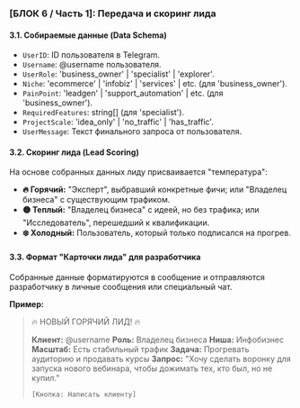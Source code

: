 ### [БЛОК 6 / Часть 1]: Передача и скоринг лида

#### 3.1. Собираемые данные (Data Schema)
- `UserID`: ID пользователя в Telegram.
- `Username`: @username пользователя.
- `UserRole`: 'business_owner' | 'specialist' | 'explorer'.
- `Niche`: 'ecommerce' | 'infobiz' | 'services' | etc. (для 'business_owner').
- `PainPoint`: 'leadgen' | 'support_automation' | etc. (для 'business_owner').
- `RequiredFeatures`: string[] (для 'specialist').
- `ProjectScale`: 'idea_only' | 'no_traffic' | 'has_traffic'.
- `UserMessage`: Текст финального запроса от пользователя.

#### 3.2. Скоринг лида (Lead Scoring)
На основе собранных данных лиду присваивается "температура":
- **🔥 Горячий:** "Эксперт", выбравший конкретные фичи; или "Владелец бизнеса" с существующим трафиком.
- **🟡 Теплый:** "Владелец бизнеса" с идеей, но без трафика; или "Исследователь", перешедший к квалификации.
- **❄️ Холодный:** Пользователь, который только подписался на прогрев.

#### 3.3. Формат "Карточки лида" для разработчика
Собранные данные форматируются в сообщение и отправляются разработчику в личные сообщения или специальный чат.

**Пример:**
> 🔥 НОВЫЙ ГОРЯЧИЙ ЛИД! 🔥
>
> **Клиент:** @username
> **Роль:** Владелец бизнеса
> **Ниша:** Инфобизнес
> **Масштаб:** Есть стабильный трафик
> **Задача:** Прогревать аудиторию и продавать курсы
> **Запрос:** "Хочу сделать воронку для запуска нового вебинара, чтобы дожимать тех, кто был, но не купил."
>
> `[Кнопка: Написать клиенту]`
